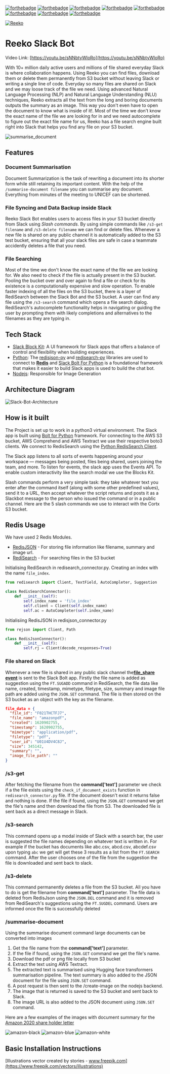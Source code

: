 [![forthebadge](https://forthebadge.com/images/badges/made-with-python.svg)](https://forthebadge.com)
[![forthebadge](https://forthebadge.com/images/badges/made-with-typescript.svg)](https://forthebadge.com)
[![forthebadge](https://forthebadge.com/images/badges/made-with-markdown.svg)](https://forthebadge.com)
[![forthebadge](https://forthebadge.com/images/badges/open-source.svg)](https://forthebadge.com)
[![forthebadge](https://forthebadge.com/images/badges/check-it-out.svg)](https://forthebadge.com)
[![forthebadge](https://forthebadge.com/images/badges/uses-git.svg)](https://forthebadge.com)
[![forthebadge](https://forthebadge.com/images/badges/uses-js.svg)](https://forthebadge.com)
[![forthebadge](https://forthebadge.com/images/badges/built-with-love.svg)](https://forthebadge.com)

[![Reeko](https://raw.githubusercontent.com/sarthakarora1208/Reeko-Slack-Bot/master/photos/Reeko_Slack_Bot.png)](https://raw.githubusercontent.com/sarthakarora1208/Reeko-Slack-Bot/master/photos/Reeko_Slack_Bot.png)

# Reeko Slack Bot

Video Link: [https://youtu.be/sNNbtyWloRo](https://youtu.be/sNNbtyWloRo)
<br/>

With 10+ million daily active users and millions of file shared everyday Slack is where collaboration happens. Using Reeko you can find files, download them or delete them permanently from S3 bucket without leaving Slack or writing a single line of code. Everyday so many files are shared on Slack and we may loose track of the file we need. Using advanced Natural Language Processing (NLP) and Natural Language Understanding (NLU) techniques, Reeko extracts all the text from the long and boring documents outputs the summary as an image. This way you don't even have to open the document to know what is inside of it!. Most of the time we don't know the exact name of the file we are looking for in and we need autocomplete to figure out the exact file name for us, Reeko has a file search engine built right into Slack that helps you find any file on your S3 bucket.

![summarise_document](./photos/Summarise_Document.gif)

## Features

### Document Summarisation

Document Summarization is the task of rewriting a document into its shorter form while still retaining its important content. With the help of the `/summarise-document filename` you can summarise any document. Everything from minutes of the meeting to UNICEF can be shortened.

### File Syncing and Data Backup inside Slack

Reeko Slack Bot enables users to access files in your S3 bucket directly from Slack using _Slash commands_. By using simple commands like `/s3-get filename` and `/s3-delete filename` we can find or delete files. Whenever a new file is shared on any public channel it is automatically added to the S3 test bucket, ensuring that all your slack files are safe in case a teammate accidently deletes a file that you need.

### File Searching

Most of the time we don't know the exact name of the file we are looking for. We also need to check if the file is actually present in the S3 bucket. Pooling the bucket over and over again to find a file or check for its existence is a computationally expensive and slow operation. To enable faster indexing of all the files on the S3 bucket, there is a layer of RediSearch between the Slack Bot and the S3 bucket. A user can find any file using the `/s3-search` command which opens a file search dialog. RediSearch's autocomplete functionality helps in navigating or guiding the user by prompting them with likely completions and alternatives to the filenames as they are typing in.

## Tech Stack

- [Slack Block Kit](https://api.slack.com/block-kit): A UI framework for Slack apps that offers a balance of control and flexibility when building experiences.
- [Python](https://www.python.org/): The [redisjson-py](https://github.com/RedisJSON/redisjson-py) and [redisearch-py](https://github.com/RediSearch/redisearch-py) libraries are used to connect to [**Redis**](https://redis.io) and [Slack Bolt For Python](https://slack.dev/bolt-python/concepts) is a foundational framework that makes it easier to build Slack apps is used to build the chat bot.
- [Nodejs](https://nodejs.org/en/): Responsible for Image Generation

## Architecture Diagram

![Slack-Bot-Architecture](./photos/Reeko-Slack-Bot-Architecture-Diagram.png)

## How is it built

The Project is set up to work in a python3 virtual environment. The Slack app is built using [Bolt for Python](https://slack.dev/bolt-python/concepts) framework. For connecting to the AWS S3 bucket, AWS Comprehend and AWS Textract we use their respective boto3 clients. We connect to RedisSearch using the [Python RedisSearch Client](https://RedisSearch-py.readthedocs.io/en/v7.12.0/).

The Slack app listens to all sorts of events happening around your workspace — messages being posted, files being shared, users joining the team, and more. To listen for events, the slack app uses the Events API. To enable custom interactivity like the search modal we use the Blocks Kit.

Slash commands perform a very simple task: they take whatever text you enter after the command itself (along with some other predefined values), send it to a URL, then accept whatever the script returns and posts it as a Slackbot message to the person who issued the command or in a public channel. Here are the 5 slash commands we use to interact with the Cortx S3 bucket.

## Redis Usage

We have used 2 Redis Modules.

- [RedisJSON](https://oss.redislabs.com/redisjson/) - For storing file information like filename, summary and image url.
- [RediSearch](https://oss.redislabs.com/redisearch/) - For searching files in the S3 bucket

Initialising RediSearch in redisearch_connector.py. Creating an index with the name `file_index`.

```py
from redisearch import Client, TextField, AutoCompleter, Suggestion

class RedisSearchConnector():
    def __init__(self):
        self.index_name = 'file_index'
        self.client = Client(self.index_name)
        self.ac = AutoCompleter(self.index_name)
```

Initialisiing RedisJSON in redisjson_connector.py

```py
from rejson import Client, Path

class RedisJsonConnector():
    def __init__(self):
        self.rj = Client(decode_responses=True)

```

### File shared on Slack

Whenever a new file is shared in any public slack channel the[**file_share event**](https://api.slack.com/events/file_shared#:~:text=The%20file_shared%20event%20is%20sent,the%20files.info%20API%20method.) is sent to the Slack Bolt app. Firstly the file name is added as suggestion using the `FT.SUGADD` command in RediSearch, the file data like name, created, timestamp, mimetype, filetype, size, summary and image file path are added using the `JSON.SET` command.
The file is then stored on the S3 bucket as an object with the key as the filename.

```json
file_data = {
  "file_id": "F021THCTFJ7",
  "file_name": "amazonpdf",
  "created": 1620902755,
  "timestamp": 1620902755,
  "mimetype": "application/pdf",
  "filetype": "pdf",
  "user_id": "U01U4DV4C8J",
  "size": 345142,
  "summary": "",
  "image_file_path": ""
}
```

### /s3-get

After fetching the filename from the **command['text']** parameter we check if a the file exists using the `check_if_document_exists` function in `redisearch_connector.py` file. If the document doesn't exist it returns false and nothing is done. If the file if found, using the `JSON.GET` command we get the file's name and then download the file from S3. The downloaded file is sent back as a direct message in Slack.

### /s3-search

This command opens up a modal inside of Slack with a search bar, the user is suggested the file names depending on whatever text is written in. For example if the bucket has documents like abc.csv, abcd.csv, abcdef.csv upon typing `abc` we get will get these 3 results as a list from the `FT.SEARCH` command. After the user chooses one of the file from the suggestion the file is downloaded and sent back to slack.

### /s3-delete

This command permanently deletes a file from the S3 bucket. All you have to do is get the filename from **command['text']** parameter. The file data is deleted from RedisJson using the `JSON.DEL` command and it is removed from RediSearch's suggestions using the `FT.SUGDEL` command. Users are informed once the file is successfully deleted

### /summarise-document

Using the summarise document command large documents can be converted into images

1. Get the file name from the **command['text']** parameter.
2. If the file if found, using the `JSON.GET` command we get the file's name.
3. Download the pdf or png file locally from S3 bucket
4. Extract the text using AWS Textract.
5. The extracted text is summarised using Hugging face transformers summarisation pipeline. The text summary is also added to the JSON document for the file using `JSON.SET` command.
6. A post request is then sent to the /create-image on the nodejs backend.
7. The image that is returned is saved to the S3 bucket and sent back to Slack.
8. The image URL is also added to the JSON document using `JSON.SET` command.

Here are a few examples of the images with document summary for the [Amazon 2020 share holder letter](https://s2.q4cdn.com/299287126/files/doc_financials/2021/ar/Amazon-2020-Shareholder-Letter-and-1997-Shareholder-Letter.pdf)

![amazon-black](./photos/sample-templates/amazon-black.png)
![amazon-blue](./photos/sample-templates/amazon-blue.png)
![amazon-white](./photos/sample-templates/amazon-white.png)

## Basic Installation Instructions

[Illustrations vector created by stories - www.freepik.com](https://www.freepik.com/vectors/illustrations)
